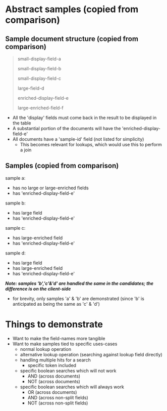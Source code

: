 # Abstract samples (copied from comparison)

## Sample document structure (copied from comparison)
 
>small-display-field-a 
>
>small-display-field-b
>
>small-display-field-c
>
>large-field-d
>
>enriched-display-field-e
>
>large-enriched-field-f

* All the 'display' fields must come back in the result to be displayed in the table
* A substantial portion of the documents will have the 'enriched-display-field-e'
* All documents have a 'sample-id' field (not listed for simplicity)
  * This becomes relevant for lookups, which would use this to perform a join


## Samples (copied from comparison)

sample a:
* has no large or large-enriched fields
* has 'enriched-display-field-e'

sample b:
* has large field
* has 'enriched-display-field-e'

sample c:
* has large-enriched field
* has 'enriched-display-field-e'

sample d:
* has large field
* has large-enriched field
* has 'enriched-display-field-e'

___Note: samples 'b','c'&'d' are handled the same in the candidates; the difference is on the client-side___
  * for brevity, only samples 'a' & 'b' are demonstrated (since 'b' is anticipated as being the same as 'c' & 'd')

# Things to demonstrate

* Want to make the field-names more tangible
* Want to make samples tied to specific uses-cases
  * normal lookup operation
  * alternative lookup operation (searching against lookup field directly)
  * handling multiple hits for a search
    * specific token included 
  * specific boolean searches which will not work
    * AND (across documents)
    * NOT (across documents)
  * specific boolean searches which will always work
    * OR (across documents)
    * AND (across non-split fields)
    * NOT (across non-split fields)